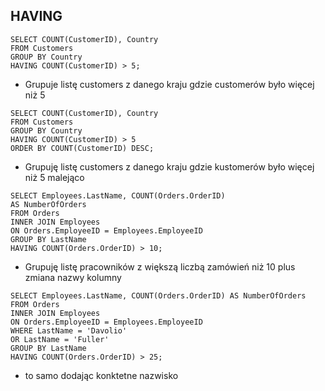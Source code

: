 ## HAVING


```
SELECT COUNT(CustomerID), Country
FROM Customers
GROUP BY Country
HAVING COUNT(CustomerID) > 5;
```
- Grupuje listę customers z danego kraju gdzie customerów było więcej niż 5


```
SELECT COUNT(CustomerID), Country
FROM Customers
GROUP BY Country
HAVING COUNT(CustomerID) > 5
ORDER BY COUNT(CustomerID) DESC;
```

- Grupuję listę customers z danego kraju gdzie kustomerów było więcej niż 5 malejąco 


```
SELECT Employees.LastName, COUNT(Orders.OrderID)
AS NumberOfOrders
FROM Orders
INNER JOIN Employees 
ON Orders.EmployeeID = Employees.EmployeeID
GROUP BY LastName
HAVING COUNT(Orders.OrderID) > 10;
```
- Grupuję listę pracowników z większą liczbą zamówień niż 10
plus zmiana nazwy kolumny 


```
SELECT Employees.LastName, COUNT(Orders.OrderID) AS NumberOfOrders
FROM Orders
INNER JOIN Employees 
ON Orders.EmployeeID = Employees.EmployeeID
WHERE LastName = 'Davolio' 
OR LastName = 'Fuller'
GROUP BY LastName
HAVING COUNT(Orders.OrderID) > 25;
```
- to samo dodając konktetne nazwisko 

